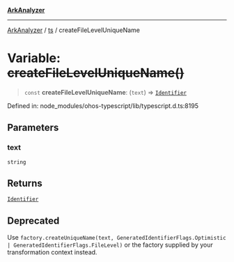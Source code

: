 [**ArkAnalyzer**](../../../../README.md)

***

[ArkAnalyzer](../../../../globals.md) / [ts](../README.md) / createFileLevelUniqueName

# Variable: ~~createFileLevelUniqueName()~~

> `const` **createFileLevelUniqueName**: (`text`) => [`Identifier`](../interfaces/Identifier.md)

Defined in: node\_modules/ohos-typescript/lib/typescript.d.ts:8195

## Parameters

### text

`string`

## Returns

[`Identifier`](../interfaces/Identifier.md)

## Deprecated

Use `factory.createUniqueName(text, GeneratedIdentifierFlags.Optimistic | GeneratedIdentifierFlags.FileLevel)` or the factory supplied by your transformation context instead.
